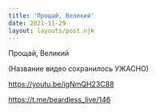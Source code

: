 ```yaml
---
title: 'Прощай, Великий'
date: 2021-11-29
layout: layouts/post.njk
---
```

Прощай, Великий

(Название видео сохранилось УЖАСНО)

https://youtu.be/igNmQH23C88


https://t.me/beardless_live/146